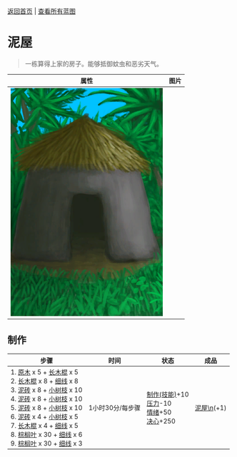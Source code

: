 [返回首页](index.md)   |  [查看所有蓝图](blueprint.md)
# 泥屋  
> 一栋算得上家的房子。能够抵御蚊虫和恶劣天气。  
  
  属性  |   图片   
 ----  |  ----:   
   |  ![](Sprite/MudHut.png)   
  
## 制作  
步骤  |  时间  |  状态  |  成品  
----  |  ----  |  ----  |  ----  
1. [原木](Log.md) x 5 + [长木棍](StickLong.md) x 5<br>2. [长木棍](StickLong.md) x 8 + [细线](CordFiber.md) x 8<br>3. [泥砖](MudBrick.md) x 8 + [小树枝](Sticks.md) x 10<br>4. [泥砖](MudBrick.md) x 8 + [小树枝](Sticks.md) x 10<br>5. [泥砖](MudBrick.md) x 8 + [小树枝](Sticks.md) x 10<br>6. [泥砖](MudBrick.md) x 4 + [小树枝](Sticks.md) x 5<br>7. [长木棍](StickLong.md) x 4 + [细线](CordFiber.md) x 5<br>8. [棕榈叶](PalmFronds.md) x 30 + [细线](CordFiber.md) x 6<br>9. [棕榈叶](PalmFronds.md) x 30 + [细线](CordFiber.md) x 3  |  1小时30分/每步骤  |  [制作(技能)](Skill_Crafting.md)+10<br>[压力](Stress.md)-10<br>[情绪](Morale.md)+50<br>[决心](Determination.md)+250  |  [泥屋\n](MudHutEntrance.md)(+1)  
